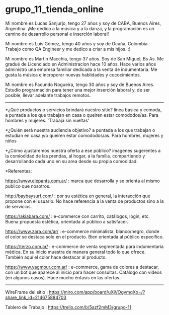 # grupo_11_tienda_online
Mi nombre es Lucas Sanjurjo, tengo 27 años y soy de CABA, Buenos Aires, Argentina. ¡Me dedico a la música y a la danza, y la programación es un camino de desarrollo personal e inserción laboral! 

Mi nombre es Luis Gómez, tengo 40 años y soy de Ocaña, Colombia. Trabajo como QA Engineer y me dedico a criar a mis hijos. :) 

Mi nombre es Martin Macchia, tengo 37 años. Soy de San Miguel, Bs As. Me gradué de Licenciado en Administracion hace 10 años. Hace varios años administro una empresa familiar dedicada a la venta de indumentaria. Me gusta la música e incroporar nuevas hablidades y cococimientos. 

Mi nombre es Facundo Nogueira, tengo 30 años y soy de Buenos Aires. Estudio programación para tener una mejor inserción laboral y, de ser posible, llevar adelante trabajos remotos. 

 --------------------------------------------
*¿Qué productos o servicios brindará nuestro sitio? 
linea basica y comoda, a puntada a los que trabajan en casa o queiren estar comododos/as. Para hombres y mujeres. 'Trabaja sin vueltas' 


*¿Quién será nuestra audiencia objetivo? 
a puntada a los que trabajan o estudian en casa y/o queiren estar comododos/as. Para hombres, mujeres y niños

 
*¿Cómo ajustaremos nuestra oferta a ese público? 
imagenes sugerentes a la comiodidad de las prendas, al hogar, a la familia. compartiendo y desarrollando cada uno en su area desde su propia comodidad.



*Referentes: 

https://www.elepants.com.ar/ : marca que desarrolla y se orienta al mismo publico que nosotros.

http://baybaysurf.com/ : por su estética en general, la interacción que propone con el usuario. No hace referencia a la venta de productos sino a la de servicios. 

 
https://akiabara.com/ : e-commerce con carrito, catálogos, login, etc. Buena propuesta estética, orientada al público a satisfacer. 

 
https://www.zara.com/ar/ : e-commerce minimalista, blanco/negro, donde el color se destaca solo en el producto. Bien orientada al público específico. 

<!-- me gusto la presentación del catálogo, aunque ¿menos productos por sección? -->


https://terzo.com.ar/ : e-commerce de venta segmentada para indumentaria médica. En su inicio muestra de manera general todo lo que ofrece. También aquí el color hace destacar al producto. 


https://www.yagmour.com.ar/ : e-commerce, gama de colores a destacar, con un bot que aparece al inicio para hacer consultas. Catálogo con videos (en algunos casos). Hace mucho énfasis en las ofertas.

 --------------------------------------------------------------- 

WireFrame del sitio : https://miro.com/app/board/uXjVOgvmqXo=/?share_link_id=214675884703

Tablero de Trabajo : https://trello.com/b/5azf2mM3/grupo-11
